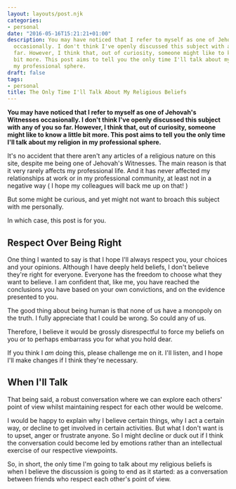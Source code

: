 ```yaml
---
layout: layouts/post.njk
categories:
- personal
date: "2016-05-16T15:21:21+01:00"
description: You may have noticed that I refer to myself as one of Jehovah's Witnesses
  occasionally. I don't think I've openly discussed this subject with any of you so
  far. However, I think that, out of curiosity, someone might like to know a little
  bit more. This post aims to tell you the only time I'll talk about my religion in
  my professional sphere.
draft: false
tags:
- personal
title: The Only Time I'll Talk About My Religious Beliefs
---
```

**You may have noticed that I refer to myself as one of Jehovah's Witnesses occasionally. I don't think I've openly discussed this subject with any of you so far. However, I think that, out of curiosity, someone might like to know a little bit more. This post aims to tell you the only time I'll talk about my religion in my professional sphere.**

It's no accident that there aren't any articles of a religious nature on this site, despite me being one of Jehovah's Witnesses. The main reason is that it very rarely affects my professional life. And it has never affected my relationships at work or in my professional community, at least not in a negative way ( I hope my colleagues will back me up on that! )

But some might be curious, and yet might not want to broach this subject with me personally.

In which case, this post is for you.

## Respect Over Being Right

One thing I wanted to say is that I hope I'll always respect you, your choices and your opinions. Although I have deeply held beliefs, I don't believe they're right for everyone. Everyone has the freedom to choose what they want to believe. I am confident that, like me, you have reached the conclusions you have based on your own convictions, and on the evidence presented to you.

The good thing about being human is that none of us have a monopoly on the truth. I fully appreciate that I could be wrong. So could any of us.

Therefore, I believe it would be grossly disrespectful to force my beliefs on you or to perhaps embarrass you for what you hold dear.

If you think I _am_ doing this, please challenge me on it. I'll listen, and I hope I'll make changes if I think they're necessary.


## When I'll Talk

That being said, a robust conversation where we can explore each others' point of view whilst maintaining respect for each other would be welcome.

I would be happy to explain why I believe certain things, why I act a certain way, or decline to get involved in certain activities. But what I don't want is to upset, anger or frustrate anyone. So I might decline or duck out if I think the conversation could become led by emotions rather than an intellectual exercise of our respective viewpoints.

So, in short, the only time I'm going to talk about my religious beliefs is when I believe the discussion is going to end as it started: as a conversation between friends who respect each other's point of view.
